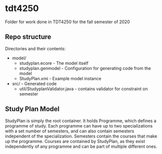 # tdt4250
Folder for work done in TDT4250 for the fall semester of 2020


## Repo structure
Directories and their contents:
- model/ 
  - studyplan.ecore - The model itself
  - studyplan.genmodel - Configuration for generating code from the model
  - StudyPlan.xmi - Example model instance
- src/ - Generated code
  - util/StudyplanValidator.java - contains validator for constraint on semester

## Study Plan Model
StudyPlan is simply the root container. It holds Programme, which defines a programme of study. 
Each programme can have up to two specializations with a set number of semesters, and can also contain semesters independent of the specialization.
Semesters contain the courses that make up the programme. Courses are contained by StudyPlan, as they exist independently of any programme and can be part of multiple different ones.
